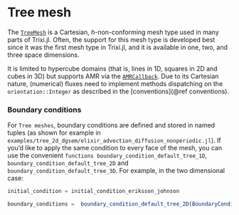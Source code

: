 # Tree mesh

The [`TreeMesh`](@ref) is a Cartesian, $h$-non-conforming mesh type
used in many parts of Trixi.jl. Often, the support for this mesh type is
developed best since it was the first mesh type in Trixi.jl,
and it is available in one, two, and three space dimensions.

It is limited to hypercube domains (that is, lines in 1D, squares in 2D and cubes in 3D) but supports AMR via the [`AMRCallback`](@ref).
Due to its Cartesian nature, (numerical) fluxes need to implement methods
dispatching on the `orientation::Integer` as described in the
[conventions](@ref conventions).


### Boundary conditions
For `Tree meshes`, boundary conditions are defined and stored in named tuples (as shown  for example in `examples/tree_2d_dgsem/elixir_advection_diffusion_nonperiodic.jl`). If you’d like to apply the same condition to every face of the mesh, you can use the convenient `functions boundary_condition_default_tree_1D`, `boundary_condition_default_tree_2D` and `boundary_condition_default_tree_3D`. For example, in the two dimensional case:

```julia
initial_condition = initial_condition_eriksson_johnson

boundary_conditions =  boundary_condition_default_tree_2D(BoundaryConditionDirichlet(initial_condition))
```